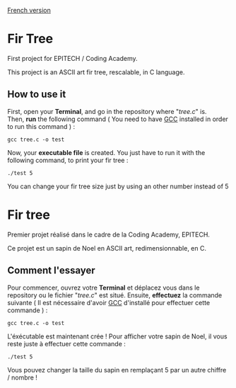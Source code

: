 [French version](#Comment-l'essayer)

# Fir Tree

First project for EPITECH / Coding Academy.

This project is an ASCII art fir tree, rescalable, in C language.

## How to use it

First, open your **Terminal**, and go in the repository where "_tree.c_" is.  
Then, **run** the following command ( You need to have [GCC](https://gcc.gnu.org/install/) installed in order to run this command ) : 
```
gcc tree.c -o test
```
Now, your **executable file** is created. You just have to run it with the following command, to print your fir tree :
```
./test 5
```
You can change your fir tree size just by using an other number instead of 5
  
  
  
  
  
# Fir tree

Premier projet réalisé dans le cadre de la Coding Academy, EPITECH.

Ce projet est un sapin de Noel en ASCII art, redimensionnable, en C.

## Comment l'essayer

Pour commencer, ouvrez votre **Terminal** et déplacez vous dans le repository ou le fichier "_tree.c_" est situé.
Ensuite, **effectuez** la commande suivante ( Il est nécessaire d'avoir [GCC](https://gcc.gnu.org/install/) d'installé pour effectuer cette commande ) : 
```
gcc tree.c -o test
```
L'éxécutable est maintenant crée ! Pour afficher votre sapin de Noel, il vous reste juste à effectuer cette commande :
```
./test 5
```
Vous pouvez changer la taille du sapin en remplaçant 5 par un autre chiffre / nombre !
